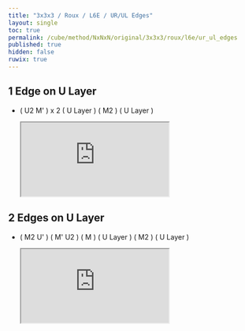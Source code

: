 ```yaml
---
title: "3x3x3 / Roux / L6E / UR/UL Edges"
layout: single
toc: true
permalink: /cube/method/NxNxN/original/3x3x3/roux/l6e/ur_ul_edges
published: true
hidden: false
ruwix: true
---
```


<head>
  <base target="_blank">
</head>



## 1 Edge on U Layer

- ( U2 M' ) x 2 ( U Layer ) ( M2 ) ( U Layer )

  <iframe
    src = "https://ruwix.com/widget/3d/?alg=U2'%20M'%20U2'%20M'%20U'%20M2'%20U'&colored=UL%20UR%20U*/c&solved=L%20R%20FLD%20BLD%20FRD%20BRD%20FL%20FR%20BL%20BR%20DL%20DR&hover=9&speed=500&flags=canvas"
  ></iframe>



## 2 Edges on U Layer

- ( M2 U' ) ( M' U2 ) ( M ) ( U Layer ) ( M2 ) ( U Layer )

  <iframe
    src = "https://ruwix.com/widget/3d/?alg=M2'%20U'%20M'%20U2'%20M%20U'%20M2'%20U'&colored=UL%20UR%20U*/c&solved=L%20R%20FLD%20BLD%20FRD%20BRD%20FL%20FR%20BL%20BR%20DL%20DR&hover=9&speed=500&flags=canvas"
  ></iframe>
